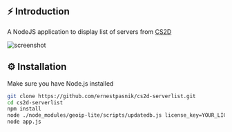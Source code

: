 ## ⚡️ Introduction
A NodeJS application to display list of servers from [CS2D](https://cs2d.com)

![screenshot](https://i.imgur.com/uSUaWvQ.png)

## ⚙️ Installation
Make sure you have Node.js installed
```bash
git clone https://github.com/ernestpasnik/cs2d-serverlist.git
cd cs2d-serverlist
npm install
node ./node_modules/geoip-lite/scripts/updatedb.js license_key=YOUR_LICENSE_KEY
node app.js
```
